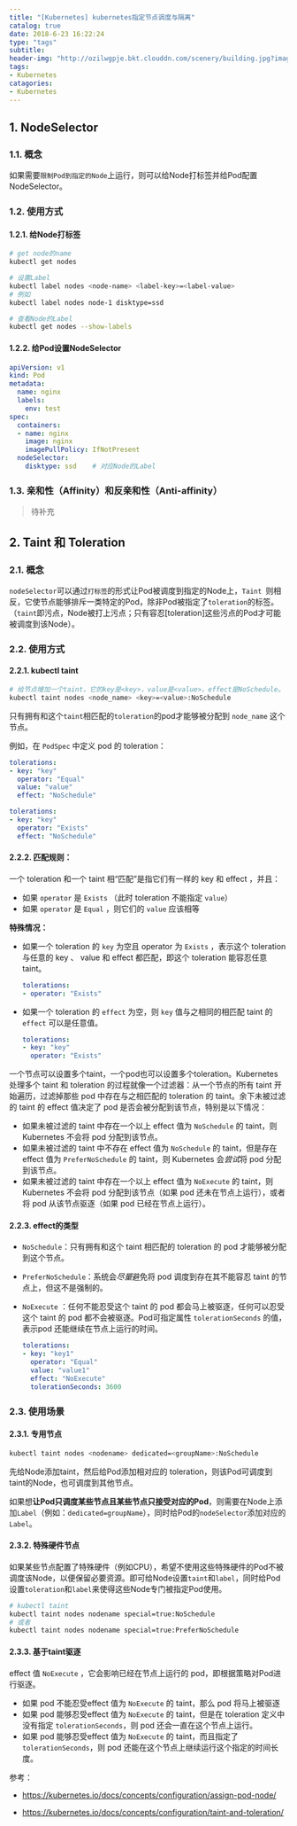 ```yaml
---
title: "[Kubernetes] kubernetes指定节点调度与隔离"
catalog: true
date: 2018-6-23 16:22:24
type: "tags"
subtitle:
header-img: "http://ozilwgpje.bkt.clouddn.com/scenery/building.jpg?imageslim"
tags:
- Kubernetes
catagories:
- Kubernetes
---
```


## 1. NodeSelector

### 1.1. 概念

如果需要`限制Pod到指定的Node`上运行，则可以给Node打标签并给Pod配置NodeSelector。

### 1.2. 使用方式

#### 1.2.1. 给Node打标签

```bash
# get node的name
kubectl get nodes

# 设置Label
kubectl label nodes <node-name> <label-key>=<label-value>
# 例如
kubectl label nodes node-1 disktype=ssd

# 查看Node的Label
kubectl get nodes --show-labels
```

#### 1.2.2. 给Pod设置NodeSelector

```yaml
apiVersion: v1
kind: Pod
metadata:
  name: nginx
  labels:
    env: test
spec:
  containers:
  - name: nginx
    image: nginx
    imagePullPolicy: IfNotPresent
  nodeSelector:
    disktype: ssd    # 对应Node的Label
```

### 1.3. 亲和性（Affinity）和反亲和性（Anti-affinity）

> 待补充

## 2. Taint 和 Toleration

### 2.1. 概念

`nodeSelector`可以通过`打标签`的形式让Pod被调度到指定的Node上，`Taint `则相反，它使节点能够排斥一类特定的Pod，除非Pod被指定了`toleration`的标签。（`taint`即污点，Node被打上污点；只有容忍[toleration]这些污点的Pod才可能被调度到该Node）。

### 2.2. 使用方式

#### 2.2.1. kubectl taint

```bash
# 给节点增加一个taint，它的key是<key>，value是<value>，effect是NoSchedule。
kubectl taint nodes <node_name> <key>=<value>:NoSchedule
```

只有拥有和这个`taint`相匹配的`toleration`的pod才能够被分配到 `node_name` 这个节点。

例如，在 `PodSpec` 中定义 pod 的 toleration：

```yaml
tolerations:
- key: "key"
  operator: "Equal"
  value: "value"
  effect: "NoSchedule"
```

```yaml
tolerations:
- key: "key"
  operator: "Exists"
  effect: "NoSchedule"
```

#### 2.2.2. 匹配规则：

一个 toleration 和一个 taint 相“匹配”是指它们有一样的 key 和 effect ，并且：

- 如果 `operator` 是 `Exists` （此时 toleration 不能指定 `value`）
- 如果 `operator` 是 `Equal` ，则它们的 `value` 应该相等

**特殊情况：**

- 如果一个 toleration 的 `key` 为空且 operator 为 `Exists` ，表示这个 toleration 与任意的 key 、 value 和 effect 都匹配，即这个 toleration 能容忍任意 taint。

  ```yaml
  tolerations:
  - operator: "Exists"
  ```

- 如果一个 toleration 的 `effect` 为空，则 `key` 值与之相同的相匹配 taint 的 `effect` 可以是任意值。

  ```yaml
  tolerations:
  - key: "key"
    operator: "Exists"
  ```

一个节点可以设置多个taint，一个pod也可以设置多个toleration。Kubernetes 处理多个 taint 和 toleration 的过程就像一个过滤器：从一个节点的所有 taint 开始遍历，过滤掉那些 pod 中存在与之相匹配的 toleration 的 taint。余下未被过滤的 taint 的 effect 值决定了 pod 是否会被分配到该节点，特别是以下情况：

- 如果未被过滤的 taint 中存在一个以上 effect 值为 `NoSchedule` 的 taint，则 Kubernetes 不会将 pod 分配到该节点。
- 如果未被过滤的 taint 中不存在 effect 值为 `NoSchedule` 的 taint，但是存在 effect 值为 `PreferNoSchedule` 的 taint，则 Kubernetes 会*尝试*将 pod 分配到该节点。
- 如果未被过滤的 taint 中存在一个以上 effect 值为 `NoExecute` 的 taint，则 Kubernetes 不会将 pod 分配到该节点（如果 pod 还未在节点上运行），或者将 pod 从该节点驱逐（如果 pod 已经在节点上运行）。

#### 2.2.3. effect的类型

- `NoSchedule`：只有拥有和这个 taint 相匹配的 toleration 的 pod 才能够被分配到这个节点。

- `PreferNoSchedule`：系统会*尽量*避免将 pod 调度到存在其不能容忍 taint 的节点上，但这不是强制的。

- `NoExecute` ：任何不能忍受这个 taint 的 pod 都会马上被驱逐，任何可以忍受这个 taint 的 pod 都不会被驱逐。Pod可指定属性 `tolerationSeconds` 的值，表示pod 还能继续在节点上运行的时间。

  ```yaml
  tolerations:
  - key: "key1"
    operator: "Equal"
    value: "value1"
    effect: "NoExecute"
    tolerationSeconds: 3600
  ```

### 2.3. 使用场景

#### 2.3.1. 专用节点

```bash
kubectl taint nodes <nodename> dedicated=<groupName>:NoSchedule
```

先给Node添加taint，然后给Pod添加相对应的 toleration，则该Pod可调度到taint的Node，也可调度到其他节点。

如果想**让Pod只调度某些节点且某些节点只接受对应的Pod**，则需要在Node上添加`Label`（例如：`dedicated=groupName`），同时给Pod的`nodeSelector`添加对应的`Label`。

#### 2.3.2. 特殊硬件节点

如果某些节点配置了特殊硬件（例如CPU），希望不使用这些特殊硬件的Pod不被调度该Node，以便保留必要资源。即可给Node设置`taint`和`label`，同时给Pod设置`toleration`和`label`来使得这些Node专门被指定Pod使用。

```bash
# kubectl taint
kubectl taint nodes nodename special=true:NoSchedule 
# 或者
kubectl taint nodes nodename special=true:PreferNoSchedule
```

#### 2.3.3. 基于taint驱逐

effect 值 `NoExecute` ，它会影响已经在节点上运行的 pod，即根据策略对Pod进行驱逐。

- 如果 pod 不能忍受effect 值为 `NoExecute` 的 taint，那么 pod 将马上被驱逐
- 如果 pod 能够忍受effect 值为 `NoExecute` 的 taint，但是在 toleration 定义中没有指定 `tolerationSeconds`，则 pod 还会一直在这个节点上运行。
- 如果 pod 能够忍受effect 值为 `NoExecute` 的 taint，而且指定了 `tolerationSeconds`，则 pod 还能在这个节点上继续运行这个指定的时间长度。



参考：

- https://kubernetes.io/docs/concepts/configuration/assign-pod-node/

- https://kubernetes.io/docs/concepts/configuration/taint-and-toleration/
